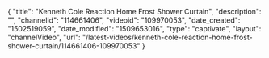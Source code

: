 {
    "title": "Kenneth Cole Reaction Home Frost Shower Curtain",
    "description": "",
    "channelid": "114661406",
    "videoid": "109970053",
    "date_created": "1502519059",
    "date_modified": "1509653016",
    "type": "captivate",
    "layout": "channelVideo",
    "url": "\/latest-videos\/kenneth-cole-reaction-home-frost-shower-curtain\/114661406-109970053"
}